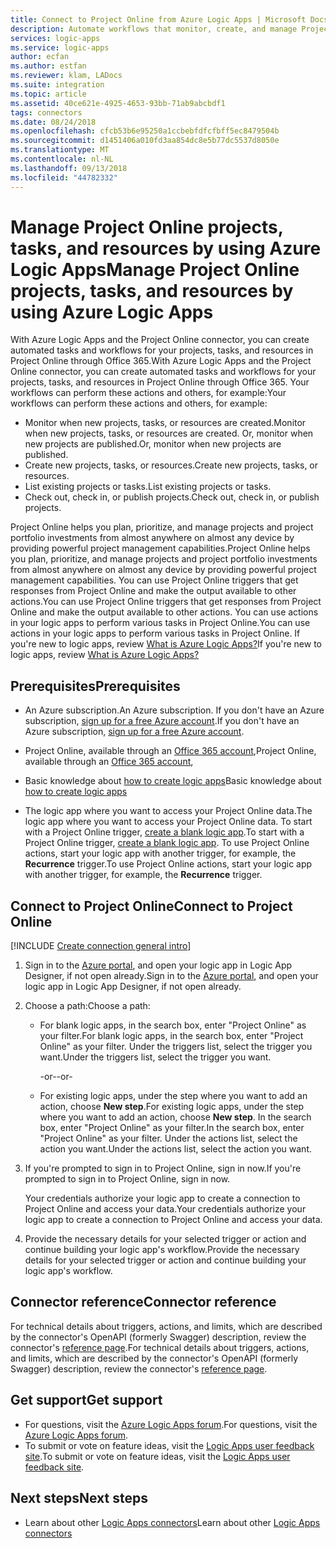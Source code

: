 ```yaml
---
title: Connect to Project Online from Azure Logic Apps | Microsoft Docs
description: Automate workflows that monitor, create, and manage Project Online projects, tasks, and resources by using Azure Logic Apps
services: logic-apps
ms.service: logic-apps
author: ecfan
ms.author: estfan
ms.reviewer: klam, LADocs
ms.suite: integration
ms.topic: article
ms.assetid: 40ce621e-4925-4653-93bb-71ab9abcbdf1
tags: connectors
ms.date: 08/24/2018
ms.openlocfilehash: cfcb53b6e95250a1ccbebfdfcfbff5ec8479504b
ms.sourcegitcommit: d1451406a010fd3aa854dc8e5b77dc5537d8050e
ms.translationtype: MT
ms.contentlocale: nl-NL
ms.lasthandoff: 09/13/2018
ms.locfileid: "44782332"
---
```

# <a name="manage-project-online-projects-tasks-and-resources-by-using-azure-logic-apps"></a><span data-ttu-id="2a6b2-103">Manage Project Online projects, tasks, and resources by using Azure Logic Apps</span><span class="sxs-lookup"><span data-stu-id="2a6b2-103">Manage Project Online projects, tasks, and resources by using Azure Logic Apps</span></span>

<span data-ttu-id="2a6b2-104">With Azure Logic Apps and the Project Online connector, you can create automated tasks and workflows for your projects, tasks, and resources in Project Online through Office 365.</span><span class="sxs-lookup"><span data-stu-id="2a6b2-104">With Azure Logic Apps and the Project Online connector, you can create automated tasks and workflows for your projects, tasks, and resources in Project Online through Office 365.</span></span> <span data-ttu-id="2a6b2-105">Your workflows can perform these actions and others, for example:</span><span class="sxs-lookup"><span data-stu-id="2a6b2-105">Your workflows can perform these actions and others, for example:</span></span>

* <span data-ttu-id="2a6b2-106">Monitor when new projects, tasks, or resources are created.</span><span class="sxs-lookup"><span data-stu-id="2a6b2-106">Monitor when new projects, tasks, or resources are created.</span></span> <span data-ttu-id="2a6b2-107">Or, monitor when new projects are published.</span><span class="sxs-lookup"><span data-stu-id="2a6b2-107">Or, monitor when new projects are published.</span></span>
* <span data-ttu-id="2a6b2-108">Create new projects, tasks, or resources.</span><span class="sxs-lookup"><span data-stu-id="2a6b2-108">Create new projects, tasks, or resources.</span></span>
* <span data-ttu-id="2a6b2-109">List existing projects or tasks.</span><span class="sxs-lookup"><span data-stu-id="2a6b2-109">List existing projects or tasks.</span></span>
* <span data-ttu-id="2a6b2-110">Check out, check in, or publish projects.</span><span class="sxs-lookup"><span data-stu-id="2a6b2-110">Check out, check in, or publish projects.</span></span>

<span data-ttu-id="2a6b2-111">Project Online helps you plan, prioritize, and manage projects and project portfolio investments from almost anywhere on almost any device by providing powerful project management capabilities.</span><span class="sxs-lookup"><span data-stu-id="2a6b2-111">Project Online helps you plan, prioritize, and manage projects and project portfolio investments from almost anywhere on almost any device by providing powerful project management capabilities.</span></span> <span data-ttu-id="2a6b2-112">You can use Project Online triggers that get responses from Project Online and make the output available to other actions.</span><span class="sxs-lookup"><span data-stu-id="2a6b2-112">You can use Project Online triggers that get responses from Project Online and make the output available to other actions.</span></span> <span data-ttu-id="2a6b2-113">You can use actions in your logic apps to perform various tasks in Project Online.</span><span class="sxs-lookup"><span data-stu-id="2a6b2-113">You can use actions in your logic apps to perform various tasks in Project Online.</span></span> <span data-ttu-id="2a6b2-114">If you're new to logic apps, review [What is Azure Logic Apps?](../logic-apps/logic-apps-overview.md)</span><span class="sxs-lookup"><span data-stu-id="2a6b2-114">If you're new to logic apps, review [What is Azure Logic Apps?](../logic-apps/logic-apps-overview.md)</span></span>

## <a name="prerequisites"></a><span data-ttu-id="2a6b2-115">Prerequisites</span><span class="sxs-lookup"><span data-stu-id="2a6b2-115">Prerequisites</span></span>

* <span data-ttu-id="2a6b2-116">An Azure subscription.</span><span class="sxs-lookup"><span data-stu-id="2a6b2-116">An Azure subscription.</span></span> <span data-ttu-id="2a6b2-117">If you don't have an Azure subscription, <a href="https://azure.microsoft.com/free/" target="_blank">sign up for a free Azure account</a>.</span><span class="sxs-lookup"><span data-stu-id="2a6b2-117">If you don't have an Azure subscription, <a href="https://azure.microsoft.com/free/" target="_blank">sign up for a free Azure account</a>.</span></span> 

* <span data-ttu-id="2a6b2-118">Project Online, available through an [Office 365 account](https://www.office.com/),</span><span class="sxs-lookup"><span data-stu-id="2a6b2-118">Project Online, available through an [Office 365 account](https://www.office.com/),</span></span> 

* <span data-ttu-id="2a6b2-119">Basic knowledge about [how to create logic apps](../logic-apps/quickstart-create-first-logic-app-workflow.md)</span><span class="sxs-lookup"><span data-stu-id="2a6b2-119">Basic knowledge about [how to create logic apps](../logic-apps/quickstart-create-first-logic-app-workflow.md)</span></span>

* <span data-ttu-id="2a6b2-120">The logic app where you want to access your Project Online data.</span><span class="sxs-lookup"><span data-stu-id="2a6b2-120">The logic app where you want to access your Project Online data.</span></span> <span data-ttu-id="2a6b2-121">To start with a Project Online trigger, [create a blank logic app](../logic-apps/quickstart-create-first-logic-app-workflow.md).</span><span class="sxs-lookup"><span data-stu-id="2a6b2-121">To start with a Project Online trigger, [create a blank logic app](../logic-apps/quickstart-create-first-logic-app-workflow.md).</span></span> <span data-ttu-id="2a6b2-122">To use Project Online actions, start your logic app with another trigger, for example, the **Recurrence** trigger.</span><span class="sxs-lookup"><span data-stu-id="2a6b2-122">To use Project Online actions, start your logic app with another trigger, for example, the **Recurrence** trigger.</span></span>

## <a name="connect-to-project-online"></a><span data-ttu-id="2a6b2-123">Connect to Project Online</span><span class="sxs-lookup"><span data-stu-id="2a6b2-123">Connect to Project Online</span></span>

[!INCLUDE [Create connection general intro](../../includes/connectors-create-connection-general-intro.md)]

1. <span data-ttu-id="2a6b2-124">Sign in to the [Azure portal](https://portal.azure.com), and open your logic app in Logic App Designer, if not open already.</span><span class="sxs-lookup"><span data-stu-id="2a6b2-124">Sign in to the [Azure portal](https://portal.azure.com), and open your logic app in Logic App Designer, if not open already.</span></span>

1. <span data-ttu-id="2a6b2-125">Choose a path:</span><span class="sxs-lookup"><span data-stu-id="2a6b2-125">Choose a path:</span></span> 

   * <span data-ttu-id="2a6b2-126">For blank logic apps, in the search box, enter "Project Online" as your filter.</span><span class="sxs-lookup"><span data-stu-id="2a6b2-126">For blank logic apps, in the search box, enter "Project Online" as your filter.</span></span> 
   <span data-ttu-id="2a6b2-127">Under the triggers list, select the trigger you want.</span><span class="sxs-lookup"><span data-stu-id="2a6b2-127">Under the triggers list, select the trigger you want.</span></span> 

     <span data-ttu-id="2a6b2-128">-or-</span><span class="sxs-lookup"><span data-stu-id="2a6b2-128">-or-</span></span>

   * <span data-ttu-id="2a6b2-129">For existing logic apps, under the step where you want to add an action, choose **New step**.</span><span class="sxs-lookup"><span data-stu-id="2a6b2-129">For existing logic apps, under the step where you want to add an action, choose **New step**.</span></span> <span data-ttu-id="2a6b2-130">In the search box, enter "Project Online" as your filter.</span><span class="sxs-lookup"><span data-stu-id="2a6b2-130">In the search box, enter "Project Online" as your filter.</span></span> <span data-ttu-id="2a6b2-131">Under the actions list, select the action you want.</span><span class="sxs-lookup"><span data-stu-id="2a6b2-131">Under the actions list, select the action you want.</span></span>

1. <span data-ttu-id="2a6b2-132">If you're prompted to sign in to Project Online, sign in now.</span><span class="sxs-lookup"><span data-stu-id="2a6b2-132">If you're prompted to sign in to Project Online, sign in now.</span></span>

   <span data-ttu-id="2a6b2-133">Your credentials authorize your logic app to create a connection to Project Online and access your data.</span><span class="sxs-lookup"><span data-stu-id="2a6b2-133">Your credentials authorize your logic app to create a connection to Project Online and access your data.</span></span>

1. <span data-ttu-id="2a6b2-134">Provide the necessary details for your selected trigger or action and continue building your logic app's workflow.</span><span class="sxs-lookup"><span data-stu-id="2a6b2-134">Provide the necessary details for your selected trigger or action and continue building your logic app's workflow.</span></span>

## <a name="connector-reference"></a><span data-ttu-id="2a6b2-135">Connector reference</span><span class="sxs-lookup"><span data-stu-id="2a6b2-135">Connector reference</span></span>

<span data-ttu-id="2a6b2-136">For technical details about triggers, actions, and limits, which are described by the connector's OpenAPI (formerly Swagger) description, review the connector's [reference page](/connectors/projectonline/).</span><span class="sxs-lookup"><span data-stu-id="2a6b2-136">For technical details about triggers, actions, and limits, which are described by the connector's OpenAPI (formerly Swagger) description, review the connector's [reference page](/connectors/projectonline/).</span></span>

## <a name="get-support"></a><span data-ttu-id="2a6b2-137">Get support</span><span class="sxs-lookup"><span data-stu-id="2a6b2-137">Get support</span></span>

* <span data-ttu-id="2a6b2-138">For questions, visit the [Azure Logic Apps forum](https://social.msdn.microsoft.com/Forums/en-US/home?forum=azurelogicapps).</span><span class="sxs-lookup"><span data-stu-id="2a6b2-138">For questions, visit the [Azure Logic Apps forum](https://social.msdn.microsoft.com/Forums/en-US/home?forum=azurelogicapps).</span></span>
* <span data-ttu-id="2a6b2-139">To submit or vote on feature ideas, visit the [Logic Apps user feedback site](http://aka.ms/logicapps-wish).</span><span class="sxs-lookup"><span data-stu-id="2a6b2-139">To submit or vote on feature ideas, visit the [Logic Apps user feedback site](http://aka.ms/logicapps-wish).</span></span>

## <a name="next-steps"></a><span data-ttu-id="2a6b2-140">Next steps</span><span class="sxs-lookup"><span data-stu-id="2a6b2-140">Next steps</span></span>

* <span data-ttu-id="2a6b2-141">Learn about other [Logic Apps connectors](../connectors/apis-list.md)</span><span class="sxs-lookup"><span data-stu-id="2a6b2-141">Learn about other [Logic Apps connectors](../connectors/apis-list.md)</span></span>
